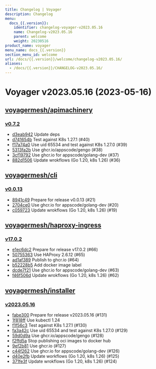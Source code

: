 ```yaml
---
title: Changelog | Voyager
description: Changelog
menu:
  docs_{{.version}}:
    identifier: changelog-voyager-v2023.05.16
    name: Changelog-v2023.05.16
    parent: welcome
    weight: 20230516
product_name: voyager
menu_name: docs_{{.version}}
section_menu_id: welcome
url: /docs/{{.version}}/welcome/changelog-v2023.05.16/
aliases:
  - /docs/{{.version}}/CHANGELOG-v2023.05.16/
---
```


# Voyager v2023.05.16 (2023-05-16)


## [voyagermesh/apimachinery](https://github.com/voyagermesh/apimachinery)

### [v0.7.2](https://github.com/voyagermesh/apimachinery/releases/tag/v0.7.2)

- [d3eab942](https://github.com/voyagermesh/apimachinery/commit/d3eab942) Update deps
- [d741654b](https://github.com/voyagermesh/apimachinery/commit/d741654b) Test against K8s 1.27.1 (#40)
- [f17a74a0](https://github.com/voyagermesh/apimachinery/commit/f17a74a0) Use uid 65534 and test against K8s 1.27.0 (#39)
- [5313fa2b](https://github.com/voyagermesh/apimachinery/commit/5313fa2b) Use ghcr.io/appscode/gengo (#38)
- [3cf19792](https://github.com/voyagermesh/apimachinery/commit/3cf19792) Use ghcr.io for appscode/golang-dev (#37)
- [882d1506](https://github.com/voyagermesh/apimachinery/commit/882d1506) Update wrokflows (Go 1.20, k8s 1.26) (#36)



## [voyagermesh/cli](https://github.com/voyagermesh/cli)

### [v0.0.13](https://github.com/voyagermesh/cli/releases/tag/v0.0.13)

- [8941c49](https://github.com/voyagermesh/cli/commit/8941c49) Prepare for release v0.0.13 (#21)
- [2704ce0](https://github.com/voyagermesh/cli/commit/2704ce0) Use ghcr.io for appscode/golang-dev (#20)
- [c059723](https://github.com/voyagermesh/cli/commit/c059723) Update wrokflows (Go 1.20, k8s 1.26) (#19)



## [voyagermesh/haproxy-ingress](https://github.com/voyagermesh/haproxy-ingress)

### [v17.0.2](https://github.com/voyagermesh/haproxy-ingress/releases/tag/v17.0.2)

- [e1ec6dc2](https://github.com/voyagermesh/haproxy-ingress/commit/e1ec6dc2b) Prepare for release v17.0.2 (#66)
- [50755363](https://github.com/voyagermesh/haproxy-ingress/commit/50755363b) Use HAProxy 2.6.12 (#65)
- [ad1af389](https://github.com/voyagermesh/haproxy-ingress/commit/ad1af389d) Publish to ghcr.io (#64)
- [b52228b5](https://github.com/voyagermesh/haproxy-ingress/commit/b52228b56) Add docker image label
- [dcde7f21](https://github.com/voyagermesh/haproxy-ingress/commit/dcde7f21f) Use ghcr.io for appscode/golang-dev (#63)
- [f46f506d](https://github.com/voyagermesh/haproxy-ingress/commit/f46f506da) Update wrokflows (Go 1.20, k8s 1.26) (#62)



## [voyagermesh/installer](https://github.com/voyagermesh/installer)

### [v2023.05.16](https://github.com/voyagermesh/installer/releases/tag/v2023.05.16)

- [fabe300](https://github.com/voyagermesh/installer/commit/fabe300) Prepare for release v2023.05.16 (#131)
- [1f818ff](https://github.com/voyagermesh/installer/commit/1f818ff) Use kubectl 1.24
- [f1f56c3](https://github.com/voyagermesh/installer/commit/f1f56c3) Test against K8s 1.27.1 (#130)
- [fa3a42c](https://github.com/voyagermesh/installer/commit/fa3a42c) Use uid 65534 and test against K8s 1.27.0 (#129)
- [59d0d9a](https://github.com/voyagermesh/installer/commit/59d0d9a) Use ghcr.io/appscode/gengo (#128)
- [f2ffd5a](https://github.com/voyagermesh/installer/commit/f2ffd5a) Stop publishing oci images to docker hub
- [9ef2b81](https://github.com/voyagermesh/installer/commit/9ef2b81) Use ghcr.io (#127)
- [c44f262](https://github.com/voyagermesh/installer/commit/c44f262) Use ghcr.io for appscode/golang-dev (#126)
- [d40e2fb](https://github.com/voyagermesh/installer/commit/d40e2fb) Update workflows (Go 1.20, k8s 1.26) (#125)
- [371fe3f](https://github.com/voyagermesh/installer/commit/371fe3f) Update wrokflows (Go 1.20, k8s 1.26) (#124)





